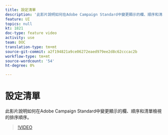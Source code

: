 ```yaml
---
title: 設定清單
description: '此影片說明如何在Adobe Campaign Standard中變更顯示的欄、順序和清單檢視的排序順序。  '
feature: UI
topics: null
kt: 1821
doc-type: feature video
activity: use
team: DOC
translation-type: tm+mt
source-git-commit: a2f194821a9ce06272eaed979ee2d8c62cccac2b
workflow-type: tm+mt
source-wordcount: '54'
ht-degree: 0%

---
```



# 設定清單

此影片說明如何在Adobe Campaign Standard中變更顯示的欄、順序和清單檢視的排序順序。

>[!VIDEO](https://video.tv.adobe.com/v/25288/?quality=12)
